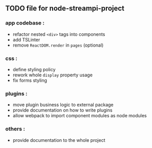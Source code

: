 ## TODO file for node-streampi-project

### __app codebase :__
 - refactor nested `<div>` tags into components
 - add TSLinter
 - remove `ReactDOM.render` in `pages` (optional)

### __css :__
 - define styling policy
 - rework whole `display` property usage
 - fix forms styling

### __plugins :__
 - move plugin business logic to external package
 - provide documentation on how to write plugins
 - allow webpack to import component modules as node modules

### __others :__
 - provide documentation to the whole project